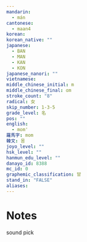 ```yaml
---
mandarin:
  - mán
cantonese:
  - maan4
korean:
korean_native: ""
japanese:
  - BAN
  - MAN
  - KAN
  - KON
japanese_nanori: ""
vietnamese:
middle_chinese_initial: m
middle_chinese_final: ɑm
stroke_count: "8"
radical: 女
skip_number: 1-3-5
grade_level: 名
pos: ""
english:
  - mom'
羅馬字: mom
韓文: 몸
joyo_level: ""
hsk_level: ""
hanmun_edu_level: ""
danayo_id: 8388
mc_id: 0
graphemic_classification: 甘
stand_in: "FALSE"
aliases:
---
```


# Notes
sound pick
